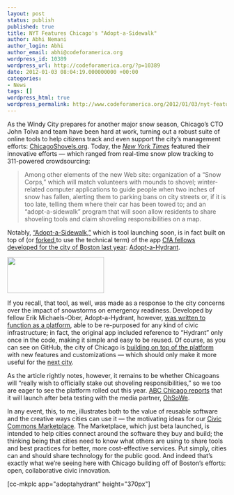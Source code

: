```yaml
---
layout: post
status: publish
published: true
title: NYT Features Chicago's "Adopt-a-Sidewalk"
author: Abhi Nemani
author_login: Abhi
author_email: abhi@codeforamerica.org
wordpress_id: 10389
wordpress_url: http://codeforamerica.org/?p=10389
date: 2012-01-03 08:04:19.000000000 +00:00
categories:
- News
tags: []
wordpress_html: true
wordpress_permalink: http://www.codeforamerica.org/2012/01/03/nyt-features-chicagos-adopt-a-sidewalk/
---
```


<p>As the Windy City prepares for another major snow season, Chicago’s CTO John Tolva and team have been hard at work, turning out a robust suite of online tools to help citizens track and even support the city’s management efforts: <a href="http://www.cityofchicago.org/city/en/depts/mayor/snowportal/chicagoshovels.html">ChicagoShovels.org</a>. Today, the <em><a href="http://www.nytimes.com/2012/01/03/us/chicagoshovels-web-site-gives-lowdown-on-snow.html?_r=1">New York Times</a></em> featured their innovative efforts — which ranged from real-time snow plow tracking to 311-powered crowdsourcing:</p>
<blockquote><p>Among other elements of the new Web site: organization of a “Snow Corps,” which will match volunteers with mounds to shovel; winter-related computer applications to guide people when two inches of snow has fallen, alerting them to parking bans on city streets or, if it is too late, telling them where their car has been towed to; and an “adopt-a-sidewalk” program that will soon allow residents to share shoveling tools and claim shoveling responsibilities on a map.</p></blockquote>
<p>Notably, <a href="http://webapps.cityofchicago.org/eforms/org/cityofchicago/adoptsidewalk/index.jsp">“Adopt-a-Sidewalk,”</a> which is tool launching soon, is in fact built on top of (or <a href="https://github.com/Chicago/adopt-a-sidewalk">forked </a> to use the technical term) of the app <a href="http://codeforamerica.org/?cfa_project=adopt-a-hydrant">CfA fellows developed for the city of Boston last year</a>: <a href="http://adoptahydrant.org">Adopt-a-Hydrant</a>.</p>
<p><a href="http://codeforamerica.org/wp-content/uploads/2012/01/chicagoshovels.png"><img alt="" class="aligncenter size-full wp-image-10391" height="83" src="http://codeforamerica.org/wp-content/uploads/2012/01/chicagoshovels.png" title="chicagoshovels" width="222"/></a></p>
<p>If you recall, that tool, as well, was made as a response to the city concerns over the impact of snowstorms on emergency readiness. Developed by fellow Erik Michaels-Ober, Adopt-a-Hydrant, however, <a href="http://civiccommons.org/2011/11/crowdsourcing-civic-infrastructure/">was written to function as a platform</a>, able to be re-purposed for any kind of civic infrastructure; in fact, the original app included reference to “Hydrant” only once in the code, making it simple and easy to be reused. Of course, as you can see on GitHub, the city of Chicago is <a href="https://github.com/Chicago/adopt-a-sidewalk/commits/development">building on top of the platform</a> with new features and customizations — which should only make it more useful for the <a href="http://marketplace.civiccommons.org/apps/adopt-hydrant">next city</a>.</p>
<p>As the article rightly notes, however, it remains to be whether Chicagoans will “really wish to officially stake out shoveling responsibilities,” so we too are eager to see the platform rolled out this year. <a href="http://abclocal.go.com/wls/story?section=resources&amp;id=8487788">ABC Chicago reports</a> that it will launch after beta testing with the media partner, <a href="http://www.ohsowe.com/home">OhSoWe</a>.</p>
<p>In any event, this, to me, illustrates both to the value of reusable software and the creative ways cities can use it — the motivating ideas for our <a href="http://marketplace.civiccommons.org">Civic Commons Marketplace</a>. The Marketplace, which just beta launched, is intended to help cities connect around the software they buy and build; the thinking being that cities need to know what others are using to share tools and best practices for better, more cost-effective services. Put simply, cities can and should share technology for the public good. And indeed that’s exactly what we’re seeing here with Chicago building off of Boston’s efforts: open, collaborative civic innovation.</p>
<p>[cc-mkplc app="adoptahydrant" height="370px"]</p>
